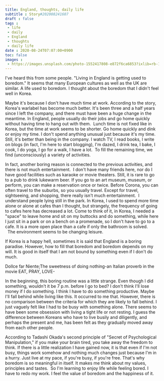```yaml
---
title: England, thoughts, daily life
subtitle : Story#202008241607
draft : false
tags :
 - life
 - daily
 - England
 - thoughts
 - daily life
date : 2020-08-24T07:07:00+0900
toc: false
images : 
 - https://images.unsplash.com/photo-1552417808-e872f6ca6853?ixlib=rb-1.2.1&q=80&fm=jpg&crop=entropy&cs=tinysrgb&w=1080&fit=max&ixid=eyJhcHBfaWQiOjE1NTU0OX0
---
```


I've heard this from some people. "Living in England is getting used to boredom." It seems that many European cultures as well as the UK are similar. A life used to boredom. I thought about the boredom that I didn't feel well in Korea.  

Maybe it's because I don't have much time at work. According to the story, Korea's warlabel has become much better. It's been three and a half years since I left the company, and there must have been a huge change in the meantime. In England, people usually do their jobs and go home quickly without having time to hang out with them.  Lunch time is not fixed like in Korea, but the time at work seems to be shorter. Go home quickly and dink or enjoy my time. I don't spend anything unusual just because it's my time. Still, it's better than being in the company. I watch TV, I read books, I write on blogs (in fact, I'm here to start blogging), I'm dazed, I drink tea, I bake, I cook, I do yoga, I go for a walk, I have a lot.  To fill the remaining time, we find (unconsciously) a variety of activities.  

In fact, another boring reason is connected to the previous activities, and there is not much entertainment.  I don't have many friends here, nor do I have good facilities such as karaoke or movie theaters. Still, it is rare to go to a pub to drink lukewarm beer. If you go to an art museum, museum, or perform, you can make a reservation once or twice. Before Corona, you can often travel to the suburbs, so you usually travel. Except for travel, sightseeing, and shopping, there really isn't much entertainment.  I understand people lying still in the park. In Korea, I used to spend more time alone or alone at cafes than I thought, but strangely, the frequency of going to cafes here has decreased a lot. Come to think of it, in Korea, I needed a "space" to leave home and sit on my buttocks and do something, while here I just sit in a park or on a bench on a promenade, so I don't have to go to a cafe. It is a more open place than a cafe if only the bathroom is solved.   The environment seems to be changing leisure.  

If Korea is a happy hell, sometimes it is said that England is a boring paradise. However, how to fill that boredom and boredom depends on my will. It is good in itself that I am not bound by something even if I don't do much.  

Dollce far Niente;The sweetness of doing nothing-an Italian proverb in the movie EAT, PRAY, LOVE-  

In the beginning, this boring routine was a little strange. Even though I did something, wouldn't it be 7 p.m. before I go to bed? I don't think I'll lose money if I do something. I think I have to do something productive. Maybe I'll fall behind while living like this. It occurred to me that. However, there is no comparison between the criteria for which they are likely to fall behind. I just vaguely felt like I had to be busy with something alone. There seems to have been some obsession with living a tight life or not resting. I guess the difference between Koreans who have to live busily and diligently, and perhaps the present and me, has been felt as they gradually moved away from each other people.  

According to Tadashi Okada's second principle of "Secret of Psychological Manipulation," if you make your brain tired, you take away the freedom to think. If there is a little realization I have gained now, it is that even if I'm not busy, things work somehow and nothing much changes just because I'm in a hurry. Just live at my pace, if you're busy, if you're free. That's why boredom is so meaningful in itself. It makes me think about my values, principles and tastes.  So I'm learning to enjoy life while feeling bored. I have to redo my work. I feel the value of boredom and the happiness of it.  

